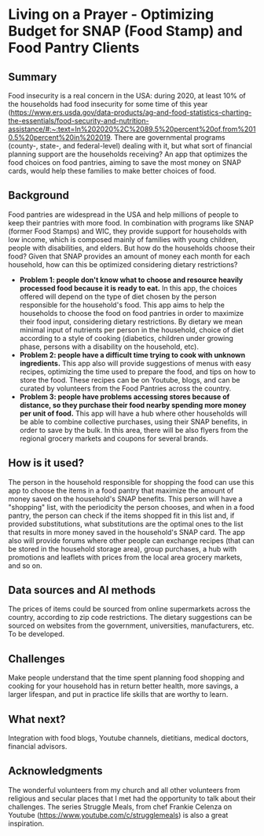 <!-- This is the markdown template for the final project of the Building AI course, 
created by Reaktor Innovations and University of Helsinki. 
Copy the template, paste it to your GitHub README and edit! -->

# Living on a Prayer - Optimizing Budget for SNAP (Food Stamp) and Food Pantry Clients

## Summary

Food insecurity is a real concern in the USA: during 2020, at least 10% of the households had food insecurity for some time of this year (https://www.ers.usda.gov/data-products/ag-and-food-statistics-charting-the-essentials/food-security-and-nutrition-assistance/#:~:text=In%202020%2C%2089.5%20percent%20of,from%2010.5%20percent%20in%202019. There are governmental programs (county-, state-, and federal-level) dealing with it, but what sort of financial planning support are the households receiving? An app that optimizes the food choices on food pantries, aiming to save the most money on SNAP cards, would help these families to make better choices of food.


## Background

Food pantries are widespread in the USA and help millions of people to keep their pantries with more food. In combination with programs like SNAP (former Food Stamps) and WIC, they provide support for households with low income, which is composed mainly of families with young children, people with disabilities, and elders.
But how do the households choose their food? Given that SNAP provides an amount of money each month for each household, how can this be optimized considering dietary restrictions?
* **Problem 1: people don't know what to choose and resource heavily processed food because it is ready to eat.**
In this app, the choices offered will depend on the type of diet chosen by the person responsible for the household's food. This app aims to help the households to choose the food on food pantries in order to maximize their food input, considering dietary restrictions. By dietary we mean minimal input of nutrients per person in the household, choice of diet according to a style of cooking (diabetics, children under growing phase, persons with a disability on the household, etc).
* **Problem 2: people have a difficult time trying to cook with unknown ingredients.**
This app also will provide suggestions of menus with easy recipes, optimizing the time used to prepare the food, and tips on how to store the food. These recipes can be on Youtube, blogs, and can be curated by volunteers from the Food Pantries across the country.
* **Problem 3: people have problems accessing stores because of distance, so they purchase their food nearby spending more money per unit of food.**
This app will have a hub where other households will be able to combine collective purchases, using their SNAP benefits, in order to save by the bulk. In this area, there will be also flyers from the regional grocery markets and coupons for several brands.


## How is it used?

The person in the household responsible for shopping the food can use this app to choose the items in a food pantry that maximize the amount of money saved on the household's SNAP benefits. This person will have a "shopping" list, with the periodicity the person chooses, and when in a food pantry, the person can check if the items shopped fit in this list and, if provided substitutions, what substitutions are the optimal ones to the list that results in more money saved in the household's SNAP card.
The app also will provide forums where other people can exchange recipes (that can be stored in the household storage area), group purchases, a hub with promotions and leaflets with prices from the local area grocery markets, and so on.


## Data sources and AI methods

The prices of items could be sourced from online supermarkets across the country, according to zip code restrictions.
The dietary suggestions can be sourced on websites from the government, universities, manufacturers, etc.
To be developed.

## Challenges

Make people understand that the time spent planning food shopping and cooking for your household has in return better health, more savings, a larger lifespan, and put in practice life skills that are worthy to learn.

## What next?

Integration with food blogs, Youtube channels, dietitians, medical doctors, financial advisors. 


## Acknowledgments

The wonderful volunteers from my church and all other volunteers from religious and secular places that I met had the opportunity to talk about their challenges.
The series Struggle Meals, from chef Frankie Celenza on Youtube (https://www.youtube.com/c/strugglemeals) is also a great inspiration.
